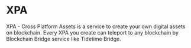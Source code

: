 # XPA
XPA - Cross Platform Assets is a service to create your own digital assets on blockchain. Every XPA you create can teleport to any blockchain by Blockchain Bridge service like Tidetime Bridge.
